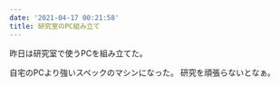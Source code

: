 ```yaml
---
date: '2021-04-17 00:21:58'
title: 研究室のPC組み立て
---
```


昨日は研究室で使うPCを組み立てた。

自宅のPCより強いスペックのマシンになった。
研究を頑張らないとなぁ。